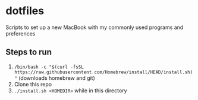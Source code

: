# dotfiles
Scripts to set up a new MacBook with my commonly used programs and preferences

## Steps to run
1. `/bin/bash -c "$(curl -fsSL https://raw.githubusercontent.com/Homebrew/install/HEAD/install.sh)"` (downloads homebrew and git)
2. Clone this repo
3. `./install.sh <HOMEDIR>` while in this directory

